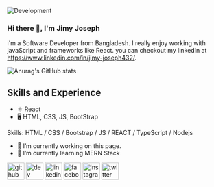 ![Development ](https://media.licdn.com/dms/image/D5616AQEMU1HMG6Xdnw/profile-displaybackgroundimage-shrink_350_1400/0/1686685619231?e=1699488000&v=beta&t=axVz6kQRY2MZubuhyNgLTupipoR4THMXMXcblCCWKOk)
### Hi there 👋, I'm Jimy Joseph
i'm a Software Developer from Bangladesh. I really enjoy working with javaScript and frameworks like React. you can checkout my linkedIn at https://www.linkedin.com/in/jimy-joseph432/.


![Anurag's GitHub stats](https://github-readme-stats.vercel.app/api?username=Jimy-JosephN5&theme=dark&show_icons=true)

## Skills and Experience
* ⚛️ React
* 🖥️ HTML, CSS, JS, BootStrap

Skills: HTML / CSS / Bootstrap / JS / REACT / TypeScript / Nodejs

- 🔭 I’m currently working on this page. 
- 🌱 I’m currently learning MERN Stack 


[<img src='https://cdn.jsdelivr.net/npm/simple-icons@3.0.1/icons/github.svg' alt='github' height='40'>](https://github.com/Jimy-JosephN5)  [<img src='https://cdn.jsdelivr.net/npm/simple-icons@3.0.1/icons/dev-dot-to.svg' alt='dev' height='40'>](https://dev.to/Jimy-JosephN5)  [<img src='https://cdn.jsdelivr.net/npm/simple-icons@3.0.1/icons/linkedin.svg' alt='linkedin' height='40'>](https://www.linkedin.com/in/https://www.linkedin.com/in/jimy-joseph432//)  [<img src='https://cdn.jsdelivr.net/npm/simple-icons@3.0.1/icons/facebook.svg' alt='facebook' height='40'>](https://www.facebook.com/https://www.facebook.com/jimygodino)  [<img src='https://cdn.jsdelivr.net/npm/simple-icons@3.0.1/icons/instagram.svg' alt='instagram' height='40'>](https://www.instagram.com/https://instagram.com/jimmy.josephn5?/)  [<img src='https://cdn.jsdelivr.net/npm/simple-icons@3.0.1/icons/twitter.svg' alt='twitter' height='40'>](https://twitter.com/@iamjimmy_n5)  
